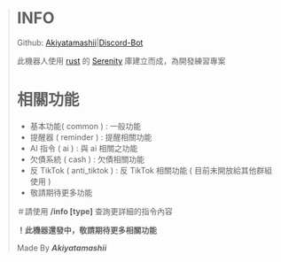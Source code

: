 > # **INFO**
>
> Github: [Akiyatamashii](https://github.com/Akiyatamashii "Github")|[Discord-Bot](https://github.com/Akiyatamashii/discord-bot-rs)
>
> 此機器人使用 [rust](https://www.rust-lang.org/zh-TW "Rust官網") 的 [Serenity](https://docs.rs/serenity/latest/serenity/ "Serenity文件") 庫建立而成，為開發練習專案
>
> # 相關功能
>
> - 基本功能( common ) : 一般功能
> - 提醒器 ( reminder ) : 提醒相關功能
> - AI 指令 ( ai ) : 與 ai 相關之功能
> - 欠債系統 ( cash ) : 欠債相關功能
> - 反 TikTok ( anti_tiktok ) : 反 TikTok 相關功能 ( 目前未開放給其他群組使用 )
> - 敬請期待更多功能
>
> ＃請使用 **/info [type]** 查詢更詳細的指令內容
>
> **！此機器還發中，敬請期待更多相關功能**
>
> Made By **_Akiyatamashii_**
